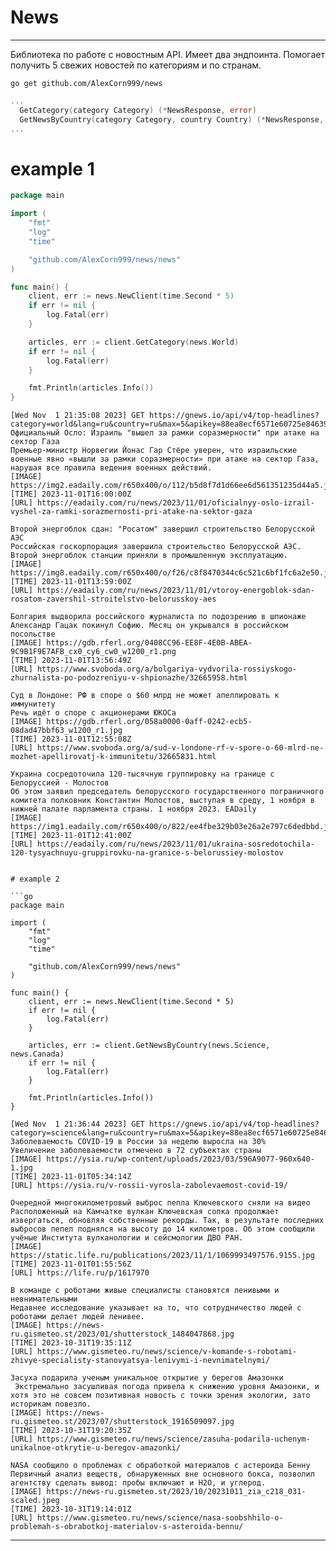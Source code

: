 # News
___

Библиотека по работе с новостным API. Имеет два эндпоинта. Помогает получить 5 свежих новостей по категориям и по странам.

```shell
go get github.com/AlexCorn999/news
```
```go
...
  GetCategory(category Category) (*NewsResponse, error)
  GetNewsByCountry(category Category, country Country) (*NewsResponse, error)
...
```

# example 1

```go
package main

import (
	"fmt"
	"log"
	"time"

	"github.com/AlexCorn999/news/news"
)

func main() {
	client, err := news.NewClient(time.Second * 5)
	if err != nil {
		log.Fatal(err)
	}

	articles, err := client.GetCategory(news.World)
	if err != nil {
		log.Fatal(err)
	}

	fmt.Println(articles.Info())
}
```
```text
[Wed Nov  1 21:35:08 2023] GET https://gnews.io/api/v4/top-headlines?category=world&lang=ru&country=ru&max=5&apikey=88ea8ecf6571e60725e84639289b3ed1
Официальный Осло: Израиль "вышел за рамки соразмерности" при атаке на сектор Газа
Премьер-министр Норвегии Йонас Гар Стёре уверен, что израильские военные явно «вышли за рамки соразмерности» при атаке на сектор Газа, нарушая все правила ведения военных действий.
[IMAGE] https://img2.eadaily.com/r650x400/o/112/b5d8f7d1d66ee6d561351235d44a5.jpeg
[TIME] 2023-11-01T16:00:00Z
[URL] https://eadaily.com/ru/news/2023/11/01/oficialnyy-oslo-izrail-vyshel-za-ramki-sorazmernosti-pri-atake-na-sektor-gaza

Второй энергоблок сдан: "Росатом" завершил строительство Белорусской АЭС
Российская госкорпорация завершила строительство Белорусской АЭС. Второй энергоблок станции приняли в промышленную эксплуатацию.
[IMAGE] https://img8.eadaily.com/r650x400/o/f26/c8f8470344c6c521c6bf1fc6a2e50.jpeg
[TIME] 2023-11-01T13:59:00Z
[URL] https://eadaily.com/ru/news/2023/11/01/vtoroy-energoblok-sdan-rosatom-zavershil-stroitelstvo-belorusskoy-aes

Болгария выдворила российского журналиста по подозрению в шпионаже
Александр Гацак покинул Софию. Месяц он укрывался в российском посольстве
[IMAGE] https://gdb.rferl.org/0408CC96-EE8F-4E0B-ABEA-9C9B1F9E7AFB_cx0_cy6_cw0_w1200_r1.png
[TIME] 2023-11-01T13:56:49Z
[URL] https://www.svoboda.org/a/bolgariya-vydvorila-rossiyskogo-zhurnalista-po-podozreniyu-v-shpionazhe/32665958.html

Суд в Лондоне: РФ в споре о $60 млрд не может апеллировать к иммунитету
Речь идёт о споре с акционерами ЮКОСа
[IMAGE] https://gdb.rferl.org/058a0000-0aff-0242-ecb5-08dad47bbf63_w1200_r1.jpg
[TIME] 2023-11-01T12:55:08Z
[URL] https://www.svoboda.org/a/sud-v-londone-rf-v-spore-o-60-mlrd-ne-mozhet-apellirovatj-k-immunitetu/32665831.html

Украина сосредоточила 120-тысячную группировку на границе с Белоруссией - Молостов
Об этом заявил председатель белорусского государственного пограничного комитета полковник Константин Молостов, выступая в среду, 1 ноября в нижней палате парламента страны. 1 ноября 2023. EADaily
[IMAGE] https://img1.eadaily.com/r650x400/o/822/ee4fbe329b03e26a2e797c6dedbbd.jpeg
[TIME] 2023-11-01T12:41:00Z
[URL] https://eadaily.com/ru/news/2023/11/01/ukraina-sosredotochila-120-tysyachnuyu-gruppirovku-na-granice-s-belorussiey-molostov
```

```

# example 2

```go
package main

import (
	"fmt"
	"log"
	"time"

	"github.com/AlexCorn999/news/news"
)

func main() {
	client, err := news.NewClient(time.Second * 5)
	if err != nil {
		log.Fatal(err)
	}

	articles, err := client.GetNewsByCountry(news.Science, news.Canada)
	if err != nil {
		log.Fatal(err)
	}

	fmt.Println(articles.Info())
}
```
```text
[Wed Nov  1 21:36:44 2023] GET https://gnews.io/api/v4/top-headlines?category=science&lang=ru&country=ru&max=5&apikey=88ea8ecf6571e60725e84639289b3ed1
Заболеваемость COVID-19 в России за неделю выросла на 30%
Увеличение заболеваемости отмечено в 72 субъектах страны
[IMAGE] https://ysia.ru/wp-content/uploads/2023/03/596A9077-960x640-1.jpg
[TIME] 2023-11-01T05:34:14Z
[URL] https://ysia.ru/v-rossii-vyrosla-zabolevaemost-covid-19/

Очередной многокилометровый выброс пепла Ключевского сняли на видео
Расположенный на Камчатке вулкан Ключевская сопка продолжает извергаться, обновляя собственные рекорды. Так, в результате последних выбросов пепел поднялся на высоту до 14 километров. Об этом сообщили учёные Института вулканологии и сейсмологии ДВО РАН.
[IMAGE] https://static.life.ru/publications/2023/11/1/1069993497576.9155.jpg
[TIME] 2023-11-01T01:55:56Z
[URL] https://life.ru/p/1617970

В команде с роботами живые специалисты становятся ленивыми и невнимательными
Недавнее исследование указывает на то, что сотрудничество людей с роботами делает людей ленивее.
[IMAGE] https://news-ru.gismeteo.st/2023/01/shutterstock_1484047868.jpg
[TIME] 2023-10-31T19:35:11Z
[URL] https://www.gismeteo.ru/news/science/v-komande-s-robotami-zhivye-specialisty-stanovyatsya-lenivymi-i-nevnimatelnymi/

Засуха подарила ученым уникальное открытие у берегов Амазонки
 ‌Экстремально засушливая погода привела к снижению уровня Амазонки, и хотя это не совсем позитивная новость с точки зрения экологии, зато историкам повезло.
[IMAGE] https://news-ru.gismeteo.st/2023/07/shutterstock_1916509097.jpg
[TIME] 2023-10-31T19:20:35Z
[URL] https://www.gismeteo.ru/news/science/zasuha-podarila-uchenym-unikalnoe-otkrytie-u-beregov-amazonki/

NASA сообщило о проблемах с обработкой материалов с астероида Бенну
Первичный анализ веществ, обнаруженных вне основного бокса, позволил агентству сделать вывод: пробы включают и H2O, и углерод.
[IMAGE] https://news-ru.gismeteo.st/2023/10/20231011_zia_c218_031-scaled.jpeg
[TIME] 2023-10-31T19:14:01Z
[URL] https://www.gismeteo.ru/news/science/nasa-soobshhilo-o-problemah-s-obrabotkoj-materialov-s-asteroida-bennu/
```
___
